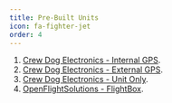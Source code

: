 ```yaml
---
title: Pre-Built Units
icon: fa-fighter-jet
order: 4
---
```

1. [Crew Dog Electronics - Internal GPS](https://amzn.to/34PRxYx).
2. [Crew Dog Electronics - External GPS](https://amzn.to/3mPv2ZW).
3. [Crew Dog Electronics - Unit Only](https://amzn.to/3mTxQ8s).
3. [OpenFlightSolutions - FlightBox](https://store.openflightsolutions.com/collections/flightbox-ads-b/products/flightbox-ads-b).
